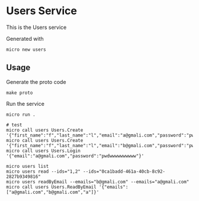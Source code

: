 # Users Service

This is the Users service

Generated with

```
micro new users
```

## Usage

Generate the proto code

```
make proto
```

Run the service

```
micro run .

# test
micro call users Users.Create '{"first_name":"f","last_name":"l","email":"a@gmali.com","password":"pwdwwwwwwwwww"}'
micro call users Users.Create '{"first_name":"f","last_name":"l","email":"b@gmali.com","password":"pwdwwwwwwwwww"}'
micro call users Users.Login '{"email":"a@gmali.com","password":"pwdwwwwwwwwww"}'

micro users list
micro users read --ids="1,2" --ids="0ca1badd-461a-40cb-8c92-2827b9349816"      
micro users readByEmail --emails="b@gmali.com" --emails="a@gmali.com"
micro call users Users.ReadByEmail '{"emails":["a@gmali.com","b@gmali.com","a"]}'


```